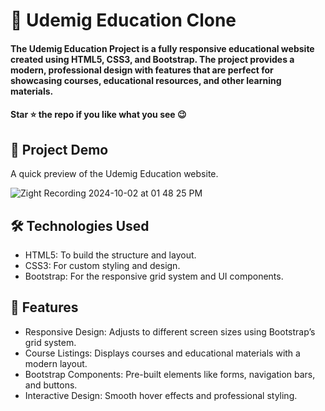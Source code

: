 
<div><h1>🚀 Udemig Education Clone</h1></div>
<h4>The Udemig Education Project is a fully responsive educational website created using HTML5, CSS3, and Bootstrap. The project provides a modern, professional design with features that are perfect for showcasing courses, educational resources, and other learning materials.</h4>
 <h4>Star ⭐ the repo if you like what you see 😉 </h4>
 <div>
 <h2>📸 Project Demo</h2>
 <p>A quick preview of the Udemig Education website.</p>

![Zight Recording 2024-10-02 at 01 48 25 PM](https://github.com/user-attachments/assets/ace92327-257f-4da2-93ca-968fd531b5b1)


<h2>🛠️ Technologies Used</h2>
 <ul>
   <li>HTML5: To build the structure and layout.</li>
   <li>CSS3: For custom styling and design.</li>
   <li>Bootstrap: For the responsive grid system and UI components.</li>
 </ul>  
 
 <h2>🎨 Features</h2>
 <ul>
   <li>Responsive Design: Adjusts to different screen sizes using Bootstrap’s grid system.</li>
   <li>Course Listings: Displays courses and educational materials with a modern layout.</li>
   <li>Bootstrap Components: Pre-built elements like forms, navigation bars, and buttons.</li>
   <li>Interactive Design: Smooth hover effects and professional styling.</li>
 </ul> 
